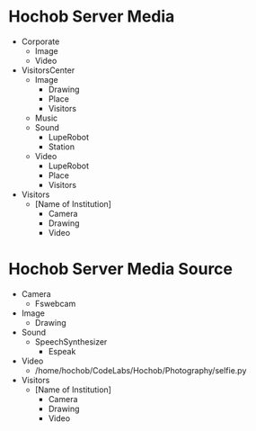 # Hochob Server Media

- Corporate
  - Image
  - Video
- VisitorsCenter
  - Image
    - Drawing
    - Place
    - Visitors
  - Music
  - Sound
    - LupeRobot
    - Station
  - Video
    - LupeRobot
    - Place
    - Visitors
- Visitors
  - [Name of Institution]
    - Camera
    - Drawing
    - Video

# Hochob Server Media Source

- Camera
  - Fswebcam
- Image
  - Drawing
- Sound
  - SpeechSynthesizer
    - Espeak
- Video
  - /home/hochob/CodeLabs/Hochob/Photography/selfie.py
- Visitors
  - [Name of Institution]
    - Camera
    - Drawing
    - Video
